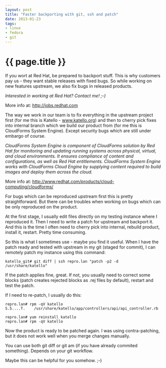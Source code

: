 ```yaml
---
layout: post
title: "Faster backporting with git, ssh and patch"
date: 2013-01-23
tags:
- linux
- fedora
- git
---
```

{{ page.title }}
================

If you wort at Red Hat, be prepared to backport stuff. This is why customers
pay us - they want stable releases with fixed bugs. So while working on new
features upstream, we also fix bugs in released products.

_Interested in working at Red Hat? Contact me! ;-)_

More info at: http://jobs.redhat.com

The way we work in our team is to fix everything in the upstream project first
(for me this is Katello - www.katello.org) and then to cherry pick fixes
into internal branch which we build our product from (for me this is
CloudForms System Engine). Except security bugs which are still under embargo
of course.

_CloudForms System Engine is component of CloudForms solution by Red Hat for 
monitoring and updating running systems across physical, virtual, and cloud
environments. It ensures compliance of content and configurations, as well as
Red Hat entitlements. CloudForms System Engine works with CloudForms Cloud
Engine by supplying content required to build images and deploy them across
the cloud._

More info at: http://www.redhat.com/products/cloud-computing/cloudforms/

For bugs which can be reproduced upstream first this is pretty
straightforward. But there can be troubles when working on bugs which can be
only reproduced on the product.

At the first stage, I usually edit files directly on my testing instance where
I reproduced it. Then I need to write a patch for upstream and backport it.
And this is the time I often need to cherry pick into internal, rebuild
product, install it, restart. Pretty time consuming.

So this is what I sometimes use - maybe you find it useful. When I have the
patch ready and tested with upstream in my git (staged for commit), I can
remotely patch my instance using this command:

    katello_git# git diff | ssh repro.lan "patch -p2 -d /usr/share/katello"

If the patch applies fine, great. If not, you usually need to correct some
blocks (patch creates rejected blocks as .rej files by default), restart and
test the patch.

If I need to re-patch, I usually do this:

    repro.lan# rpm -qV katello
    S.5....T.    /usr/share/katello/app/controllers/api/api_controller.rb

    repro.lan# yum reinstall katello
    repro.lan# rpm -qV katello

Now the product is ready to be patched again. I was using contra-patching, but
it does not work well when you merge changes manually.

You can use both git diff or git am (if you have already commited something).
Depends on your git workflow.

Maybe this can be helpful for you somehow. ;-)
